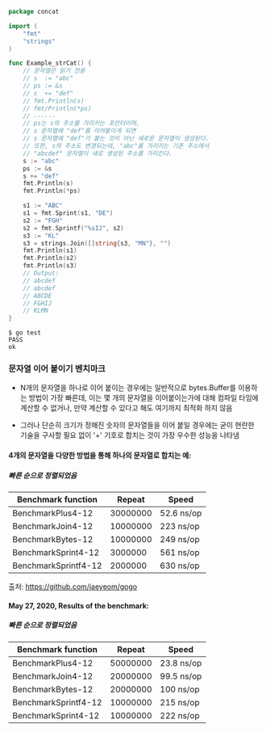 ```Go
package concat

import (
	"fmt"
	"strings"
)

func Example_strCat() {
	// 문자열은 읽기 전용
	// s  := "abc"
	// ps := &s
	// s  += "def"
	// fmt.Println(s)
	// fmt/Println(*ps)
	// ------
	// ps는 s의 주소를 가리키는 포인터이며,
	// s 문자열에 "def"를 이어붙이게 되면
	// s 문자열에 "def"가 붙는 것이 아닌 새로운 문자열이 생성된다.
	// 또한, s의 주소도 변경되는데, "abc"를 가리키는 기존 주소에서
	// "abcdef" 문자열이 새로 생성된 주소를 가리킨다.
	s := "abc"
	ps := &s
	s += "def"
	fmt.Println(s)
	fmt.Println(*ps)

	s1 := "ABC"
	s1 = fmt.Sprint(s1, "DE")
	s2 := "FGH"
	s2 = fmt.Sprintf("%sIJ", s2)
	s3 := "KL"
	s3 = strings.Join([]string{s3, "MN"}, "")
	fmt.Println(s1)
	fmt.Println(s2)
	fmt.Println(s3)
	// Output:
	// abcdef
	// abcdef
	// ABCDE
	// FGHIJ
	// KLMN
}
```

```Text
$ go test
PASS
ok
```

### 문자열 이어 붙이기 벤치마크<br>

* N개의 문자열을 하나로 이어 붙이는 경우에는 일반적으로 bytes.Buffer를 이용하는 방법이 가장 빠른데, 이는 몇 개의 문자열을 이어붙이는가에 대해 컴파일 타임에 계산할 수 없거나, 만약 계산할 수 있다고 해도 여기까지 최적화 하지 않음<br>

* 그러나 단순히 크기가 정해진 숫자의 문자열들을 이어 붙일 경우에는 굳이 현란한 기술을 구사할 필요 없이 '+' 기호로 합치는 것이 가장 우수한 성능을 나타냄<br>

####  4개의 문자열을 다양한 방법을 통해 하나의 문자열로 합치는 예:<br>
##### 빠른 순으로 정렬되었음<br>

| Benchmark function | Repeat | Speed |
| --- | --- | --------- |
| BenchmarkPlus4-12    | 30000000 | 52.6 ns/op |
| BenchmarkJoin4-12    | 10000000 | 223 ns/op  |
| BenchmarkBytes-12    | 10000000 | 249 ns/op  |
| BenchmarkSprint4-12  |  3000000 | 561 ns/op  |
| BenchmarkSprintf4-12 |  2000000 | 630 ns/op  |

출처: https://github.com/jaeyeom/gogo

####  May 27, 2020, Results of the benchmark:<br>
##### 빠른 순으로 정렬되었음<br>
| Benchmark function | Repeat | Speed |
| --- | --- | --------- |
| BenchmarkPlus4-12    | 50000000 | 23.8 ns/op |
| BenchmarkJoin4-12    | 20000000 | 99.5 ns/op  |
| BenchmarkBytes-12    | 20000000 | 100 ns/op  |
| BenchmarkSprintf4-12 | 10000000 | 215 ns/op  |
| BenchmarkSprint4-12  | 10000000 | 222 ns/op  |

